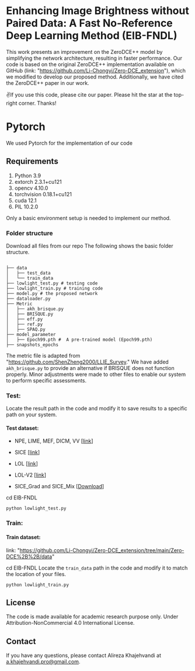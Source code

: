 # Enhancing Image Brightness without Paired Data: A Fast No-Reference Deep Learning Method (EIB-FNDL)

This work presents an improvement on the ZeroDCE++ model by simplifying the network architecture, resulting in faster performance. Our code is based on the original ZeroDCE++ implementation available on GitHub (link: "https://github.com/Li-Chongyi/Zero-DCE_extension"), which we modified to develop our proposed method. Additionally, we have cited the ZeroDCE++ paper in our work.



✌If you use this code, please cite our paper. Please hit the star at the top-right corner. Thanks!



# Pytorch
We used Pytorch for the implementation of our code

## Requirements
1. Python 3.9 
2. extorch 2.3.1+cu121
3. opencv 4.10.0
4. torchvision 0.18.1+cu121
5. cuda 12.1
6. PIL 10.2.0

Only a basic environment setup is needed to implement our method.


### Folder structure
Download all files from our repo
The following shows the basic folder structure.
```

├── data
│   ├── test_data 
│   └── train_data 
├── lowlight_test.py # testing code
├── lowlight_train.py # training code
├── model.py # the proposed network
├── dataloader.py
├── Metric
│   ├── akh_brisque.py
│   ├── BRISQUE.py
│   ├── eff.py
│   ├── ref.py
│   ├── SPAQ.py
├── model_parameter
│   ├── Epoch99.pth #  A pre-trained model (Epoch99.pth)
├── snapshots_epochs
```


The metric file is adapted from "https://github.com/ShenZheng2000/LLIE_Survey." We have added `akh_brisque.py` to provide an alternative if BRISQUE does not function properly. Minor adjustments were made to other files to enable our system to perform specific assessments.


### Test: 
Locate the result path in the code and modify it to save results to a specific path on your system.

#### Test dataset:
* NPE, LIME, MEF, DICM, VV [[link](https://drive.google.com/drive/folders/1lp6m5JE3kf3M66Dicbx5wSnvhxt90V4T)]

* SICE [[link](https://github.com/csjcai/SICE)]

* LOL [[link](https://daooshee.github.io/BMVC2018website/)]

* LOL-V2 [[link](https://github.com/flyywh/CVPR-2020-Semi-Low-Light)]

* SICE_Grad and SICE_Mix [[Download](https://drive.google.com/file/d/1gii4AEyyPp_kagfa7TyugnNPvUhkX84x/view?usp=sharing)]

cd EIB-FNDL
```
python lowlight_test.py 
```

### Train: 

#### Train dataset:
link: "https://github.com/Li-Chongyi/Zero-DCE_extension/tree/main/Zero-DCE%2B%2B/data"


cd EIB-FNDL
Locate the `train_data` path in the code and modify it to match the location of your files.


```
python lowlight_train.py 
```

##  License
The code is made available for academic research purpose only. Under Attribution-NonCommercial 4.0 International License.




## Contact
If you have any questions, please contact Alireza Khajehvandi at a.khajehvandi.pro@gmail.com.
